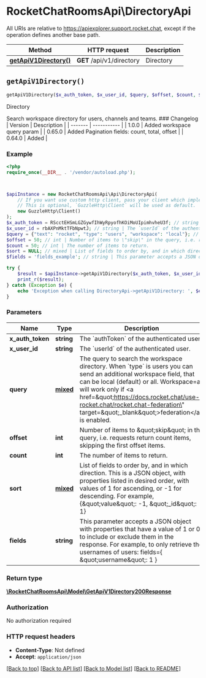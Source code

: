 # RocketChatRoomsApi\DirectoryApi

All URIs are relative to https://apiexplorer.support.rocket.chat, except if the operation defines another base path.

| Method | HTTP request | Description |
| ------------- | ------------- | ------------- |
| [**getApiV1Directory()**](DirectoryApi.md#getApiV1Directory) | **GET** /api/v1/directory | Directory |


## `getApiV1Directory()`

```php
getApiV1Directory($x_auth_token, $x_user_id, $query, $offset, $count, $sort, $fields): \RocketChatRoomsApi\Model\GetApiV1Directory200Response
```

Directory

Search workspace directory for users, channels and teams.   ### Changelog | Version | Description | | ------- | ----------- | | 1.0.0   | Added workspace query param | | 0.65.0  | Added Pagination fields: count, total, offset | | 0.64.0  | Added |

### Example

```php
<?php
require_once(__DIR__ . '/vendor/autoload.php');



$apiInstance = new RocketChatRoomsApi\Api\DirectoryApi(
    // If you want use custom http client, pass your client which implements `GuzzleHttp\ClientInterface`.
    // This is optional, `GuzzleHttp\Client` will be used as default.
    new GuzzleHttp\Client()
);
$x_auth_token = RScctEHSmLGZGywfIhWyRpyofhKOiMoUIpimhvheU3f; // string | The `authToken` of the authenticated user.
$x_user_id = rbAXPnMktTFbNpwtJ; // string | The `userId` of the authenticated user.
$query = {"text": "rocket", "type": "users", "workspace": "local"}; // mixed | The query to search the workspace directory. When `type` is users you can send an additional workspace field, that can be local (default) or all. Workspace=all will work only if <a href=\"https://docs.rocket.chat/use-rocket.chat/rocket.chat-federation\" target=\"_blank\">federation</a> is enabled.
$offset = 50; // int | Number of items to \"skip\" in the query, i.e. requests return count items, skipping the first offset items.
$count = 50; // int | The number of items to return.
$sort = NULL; // mixed | List of fields to order by, and in which direction. This is a JSON object, with properties listed in desired order, with values of 1 for ascending, or -1 for descending. For example, {\"value\": -1, \"_id\": 1}
$fields = 'fields_example'; // string | This parameter accepts a JSON object with properties that have a value of 1 or 0 to include or exclude them in the response. For example, to only retrieve the usernames of users: fields={ \"username\": 1 }

try {
    $result = $apiInstance->getApiV1Directory($x_auth_token, $x_user_id, $query, $offset, $count, $sort, $fields);
    print_r($result);
} catch (Exception $e) {
    echo 'Exception when calling DirectoryApi->getApiV1Directory: ', $e->getMessage(), PHP_EOL;
}
```

### Parameters

| Name | Type | Description  | Notes |
| ------------- | ------------- | ------------- | ------------- |
| **x_auth_token** | **string**| The &#x60;authToken&#x60; of the authenticated user. | |
| **x_user_id** | **string**| The &#x60;userId&#x60; of the authenticated user. | |
| **query** | [**mixed**](../Model/.md)| The query to search the workspace directory. When &#x60;type&#x60; is users you can send an additional workspace field, that can be local (default) or all. Workspace&#x3D;all will work only if &lt;a href&#x3D;\&quot;https://docs.rocket.chat/use-rocket.chat/rocket.chat-federation\&quot; target&#x3D;\&quot;_blank\&quot;&gt;federation&lt;/a&gt; is enabled. | |
| **offset** | **int**| Number of items to \&quot;skip\&quot; in the query, i.e. requests return count items, skipping the first offset items. | [optional] |
| **count** | **int**| The number of items to return. | [optional] |
| **sort** | [**mixed**](../Model/.md)| List of fields to order by, and in which direction. This is a JSON object, with properties listed in desired order, with values of 1 for ascending, or -1 for descending. For example, {\&quot;value\&quot;: -1, \&quot;_id\&quot;: 1} | [optional] |
| **fields** | **string**| This parameter accepts a JSON object with properties that have a value of 1 or 0 to include or exclude them in the response. For example, to only retrieve the usernames of users: fields&#x3D;{ \&quot;username\&quot;: 1 } | [optional] |

### Return type

[**\RocketChatRoomsApi\Model\GetApiV1Directory200Response**](../Model/GetApiV1Directory200Response.md)

### Authorization

No authorization required

### HTTP request headers

- **Content-Type**: Not defined
- **Accept**: `application/json`

[[Back to top]](#) [[Back to API list]](../../README.md#endpoints)
[[Back to Model list]](../../README.md#models)
[[Back to README]](../../README.md)
